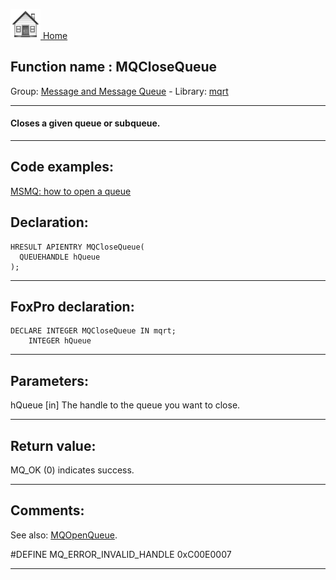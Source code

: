 [<img src="../../images/home.png"> Home ](https://github.com/VFPX/Win32API)  

## Function name : MQCloseQueue
Group: [Message and Message Queue](../../functions_group.md#Message_and_Message_Queue)  -  Library: [mqrt](../../Libraries.md#mqrt)  
***  


#### Closes a given queue or subqueue.
***  


## Code examples:
[MSMQ: how to open a queue](../../samples/sample_603.md)  

## Declaration:
```foxpro  
HRESULT APIENTRY MQCloseQueue(
  QUEUEHANDLE hQueue
);  
```  
***  


## FoxPro declaration:
```foxpro  
DECLARE INTEGER MQCloseQueue IN mqrt;
	INTEGER hQueue  
```  
***  


## Parameters:
hQueue
[in] The handle to the queue you want to close.  
***  


## Return value:
MQ_OK (0) indicates success.  
***  


## Comments:
See also: [MQOpenQueue](../mqrt/MQOpenQueue.md).  
  
#DEFINE MQ_ERROR_INVALID_HANDLE 0xC00E0007  
  
***  

